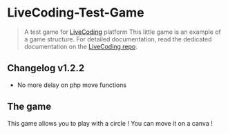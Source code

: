 # LiveCoding-Test-Game

> A test game for [LiveCoding](https://github.com/CPNV-ES/LiveCoding) platform
> This little game is an example of a game structure. For detailed documentation,
> read the dedicated documentation on the [LiveCoding repo](https://github.com/CPNV-ES/LiveCoding/tree/master/docs).

## Changelog v1.2.2

* No more delay on php move functions

## The game

This game allows you to play with a circle !
You can move it on a canva !
